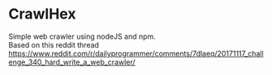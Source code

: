 # CrawlHex

Simple web crawler using nodeJS and npm.  
Based on this reddit thread   
https://www.reddit.com/r/dailyprogrammer/comments/7dlaeq/20171117_challenge_340_hard_write_a_web_crawler/

